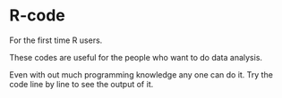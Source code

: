 # R-code
For the first time R users.

These codes are useful for the people who want to do data analysis.

Even with out much programming knowledge any one can do it.
Try the code line by line to see the output of it.


